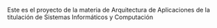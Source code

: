 Este es el proyecto de la materia de Arquitectura de Aplicaciones de la titulación de Sistemas Informáticos y Computación
